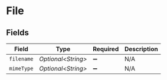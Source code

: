 # File


## Fields

| Field               | Type                | Required            | Description         |
| ------------------- | ------------------- | ------------------- | ------------------- |
| `filename`          | *Optional\<String>* | :heavy_minus_sign:  | N/A                 |
| `mimeType`          | *Optional\<String>* | :heavy_minus_sign:  | N/A                 |